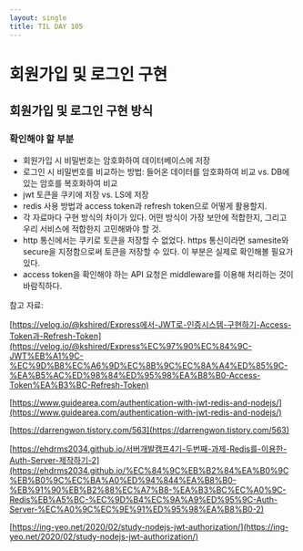 ```yaml
---
layout: single
title: TIL DAY 105
---
```




# 회원가입 및 로그인 구현 

## 회원가입 및 로그인 구현 방식

### 확인해야 할 부분

- 회원가입 시 비밀번호는 암호화하여 데이터베이스에 저장
- 로그인 시 비밀번호를 비교하는 방법: 들어온 데이터를 암호화하여 비교 vs. DB에 있는 암호를 복호화하여 비교
- jwt 토큰을 쿠키에 저장 vs. LS에 저장
- redis 사용 방법과 access token과 refresh token으로 어떻게 활용할지.
- 각 자료마다 구현 방식의 차이가 있다. 어떤 방식이 가장 보안에 적합한지, 그리고 우리 서비스에 적합한지 고민해봐야 할 것.
- http 통신에서는 쿠키로 토큰을 저장할 수 없었다. https 통신이라면 samesite와 secure을 지정함으로써 토큰을 저장할 수 있다. 이 부분은 실제로 확인해볼 필요가 있다.
- access token을 확인해야 하는 API 요청은 middleware를 이용해 처리하는 것이 바람직하다.



참고 자료:

[https://velog.io/@kshired/Express에서-JWT로-인증시스템-구현하기-Access-Token과-Refresh-Token](https://velog.io/@kshired/Express%EC%97%90%EC%84%9C-JWT%EB%A1%9C-%EC%9D%B8%EC%A6%9D%EC%8B%9C%EC%8A%A4%ED%85%9C-%EA%B5%AC%ED%98%84%ED%95%98%EA%B8%B0-Access-Token%EA%B3%BC-Refresh-Token)

[https://www.guidearea.com/authentication-with-jwt-redis-and-nodejs/](https://www.guidearea.com/authentication-with-jwt-redis-and-nodejs/)

[https://darrengwon.tistory.com/563](https://darrengwon.tistory.com/563)

[https://ehdrms2034.github.io/서버개발캠프4기-두번째-과제-Redis를-이용한-Auth-Server-제작하기-2](https://ehdrms2034.github.io/%EC%84%9C%EB%B2%84%EA%B0%9C%EB%B0%9C%EC%BA%A0%ED%94%844%EA%B8%B0-%EB%91%90%EB%B2%88%EC%A7%B8-%EA%B3%BC%EC%A0%9C-Redis%EB%A5%BC-%EC%9D%B4%EC%9A%A9%ED%95%9C-Auth-Server-%EC%A0%9C%EC%9E%91%ED%95%98%EA%B8%B0-2)

[https://ing-yeo.net/2020/02/study-nodejs-jwt-authorization/](https://ing-yeo.net/2020/02/study-nodejs-jwt-authorization/)